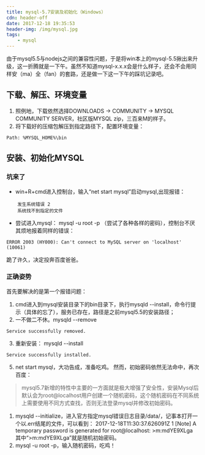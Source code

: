 ```yaml
---
title: mysql-5.7安装及初始化（Windows）
cdn: header-off
date: 2017-12-18 19:35:53
header-img: /img/mysql.jpg
tags:
	- mysql
---
```


由于mysql5.5与nodejs之间的兼容性问题，于是将win本上的mysql-5.5揪出来升级，这一折腾就是一下午。虽然不知道mysql-x.x.x会是什么样子，还会不会用同样安（ma）全（fan）的套路，还是做一下这一下午的踩坑记录吧。

## 下载、解压、环境变量
1. 照例地，下载依然选择DOWNLOADS -> COMMUNITY -> MYSQL COMMUNITY SERVER，社区版MYSQL zip，三百来M的样子。
2. 将下载好的压缩包解压到指定路径下，配置环境变量：
```
Path: %MYSQL_HOME%\bin
```
## 安装、初始化MYSQL
### 坑来了
+ win+R+cmd进入控制台，输入“net start mysql”启动mysql,出现报错：
``` console
	发生系统错误 2
	系统找不到指定的文件
```
+ 尝试进入mysql： mysql -u root -p （尝试了各种各样的密码），控制台不厌其烦地报着同样的错误：
``` console
ERROR 2003 (HY000): Can't connect to MySQL server on 'localhost' (10061)

```
跪了许久，决定投奔百度爸爸。
### 正确姿势
首先要解决的是第一个报错问题：
1. cmd进入到mysql安装目录下的bin目录下，执行mysqld --install，命令行提示（具体的忘了），服务已存在，路径是之前mysql5.5的安装路径；
2. 一不做二不休。mysqld --remove
``` console
Service successfully removed.
```
3. 重新安装： mysqld --install
``` console
Service successfully installed.
```
5. net start mysql，大功告成，准备吃鸡。
然而，初始密码依然无法命中，再次百度：
> mysql5.7新增的特性中主要的一方面就是极大增强了安全性，安装Mysql后默认会为root@localhost用户创建一个随机密码，这个随机密码在不同系统上需要使用不同方式查找，否则无法登录mysql并修改初始密码。

1. mysqld --initialize，进入官方指定mysql错误日志目录/data/，记事本打开一个以.err结尾的文件，可以看到：
	2017-12-18T11:30:37.626091Z 1 [Note] A temporary password is generated for root@localhost: >m:mdYE9XLga
其中“>m:mdYE9XLga”就是随机初始密码。
2. mysql -u root -p，输入随机密码，吃鸡！